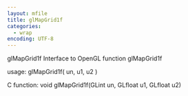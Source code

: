 ```yaml
---
layout: mfile
title: glMapGrid1f
categories:
  - wrap
encoding: UTF-8
---
```


glMapGrid1f  Interface to OpenGL function glMapGrid1f

usage:  glMapGrid1f( un, u1, u2 )

C function:  void glMapGrid1f(GLint un, GLfloat u1, GLfloat u2)